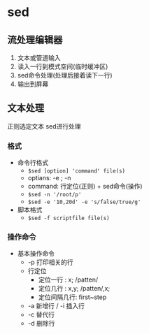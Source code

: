 # sed
## 流处理编辑器
1. 文本或管道输入
2. 读入一行到模式空间(临时缓冲区)
3. sed命令处理(处理后接着读下一行)
4. 输出到屏幕

## 文本处理
正则选定文本
sed进行处理
### 格式
- 命令行格式
    + `$sed [option] 'command' file(s)`
    + optians: -e ; -n
    + command: 行定位(正则) + sed命令(操作)
    + `$sed -n '/root/p'`
    + `$sed -e '10,20d' -e 's/false/true/g'`
- 脚本格式
    + `$sed -f scriptfile file(s)`

### 操作命令
- 基本操作命令
    + -p 打印相关的行
    + 行定位
        * 定位一行 : x; /patten/
        * 定位几行 : x,y; /patten/,x;
        * 定位间隔几行: first~step
    + -a 新增行 / -i 插入行
    + -c 替代行
    + -d 删除行
